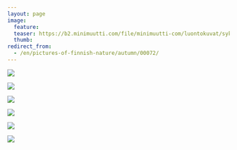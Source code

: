 ```yaml
---
layout: page
image:
  feature:
  teaser: https://b2.minimuutti.com/file/minimuutti-com/luontokuvat/syksy/2/DS29623-245px.jpg
  thumb:
redirect_from:
  - /en/pictures-of-finnish-nature/autumn/00072/
---
```


[![](https://b2.minimuutti.com/file/minimuutti-com/luontokuvat/syksy/2/DS33597-800px.jpg)](https://dl.dropboxusercontent.com/sh/ea1wtnz7z734o12/AADScG792ulGIbnSvOA7VYa7a/luontokuvat/syksy/2/DS33597.jpg)

[![](https://b2.minimuutti.com/file/minimuutti-com/luontokuvat/syksy/2/DS29620-800px.jpg)](https://dl.dropboxusercontent.com/sh/ea1wtnz7z734o12/AADXSjYuk3EPLiiJNSGPFRiKa/luontokuvat/syksy/2/DS29620.jpg)

[![](https://b2.minimuutti.com/file/minimuutti-com/luontokuvat/syksy/2/DS29621-800px.jpg)](https://dl.dropboxusercontent.com/sh/ea1wtnz7z734o12/AADg88NAbAeTuWqzVokf5hMca/luontokuvat/syksy/2/DS29621.jpg)

[![](https://b2.minimuutti.com/file/minimuutti-com/luontokuvat/syksy/2/DS29623-800px.jpg)](https://dl.dropboxusercontent.com/sh/ea1wtnz7z734o12/AACCRBD5V7iqgJrDw-Cvo5oHa/luontokuvat/syksy/2/DS29623.jpg)

[![](https://b2.minimuutti.com/file/minimuutti-com/luontokuvat/syksy/2/DS29678-800px.jpg)](https://dl.dropboxusercontent.com/sh/ea1wtnz7z734o12/AAAmESOh_HI67_30Lu7O2LNka/luontokuvat/syksy/2/DS29678.jpg)

[![](https://b2.minimuutti.com/file/minimuutti-com/luontokuvat/syksy/2/DS29684-800px.jpg)](https://dl.dropboxusercontent.com/sh/ea1wtnz7z734o12/AACR_5C4wm6TNu7ev6Y8ZP6ua/luontokuvat/syksy/2/DS29684.jpg)
